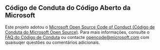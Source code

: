 ## <a name="microsoft-open-source-code-of-conduct"></a>Código de Conduta do Código Aberto da Microsoft
Este projeto adotou o [Microsoft Open Source Code of Conduct (Código de Conduta do Microsoft Open Source)](https://opensource.microsoft.com/codeofconduct/).
Para mais informações, consulte o [FAQ do Código de Conduta](https://opensource.microsoft.com/codeofconduct/faq/) ou contacte [opencode@microsoft.com](mailto:opencode@microsoft.com) com quaisuqer questões ou comentários adicionais.